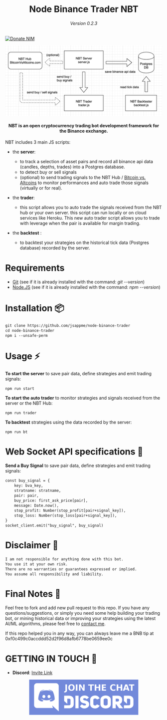 <h1 align="center">Node Binance Trader NBT</h1>

<h6 align="center">Version 0.2.3</h6>

[![Donate NIM](https://www.nimiq.com/accept-donations/img/donationBtnImg/light-blue-small.svg)](https://safe.nimiq.com/#_request/NQ19KM8LP7SGUMFBNHSL4MV4D8M2ULBS4JSF_)

<img src="nbt_diagram.png">

<h4 align="center">NBT is an open cryptocurrency trading bot development framework for the Binance exchange.</h4>

NBT includes 3 main JS scripts:

* the **server**:

  * to track a selection of asset pairs and record all binance api data (candles, depths, trades) into a Postgres database.
  * to detect buy or sell signals
  * (optional) to send trading signals to the NBT Hub / [Bitcoin vs. Altcoins](https://bitcoinvsaltcoins.com) to monitor performances and auto trade those signals (virtually or for real).

* the **trader**:

  * this script allows you to auto trade the signals received from the NBT hub or your own server. this script can run locally or on cloud services like Heroku. This new auto trader script allows you to trade with leverage when the pair is available for margin trading.

* the **backtest** :

  * to backtest your strategies on the historical tick data (Postgres database) recorded by the server.

# Requirements

* [Git](https://git-scm.com/download/) (see if it is already installed with the command: *git --version*)
* [Node.JS](http://nodejs.org) (see if it is already installed with the command: *npm --version*)

# Installation 📦

```
git clone https://github.com/jsappme/node-binance-trader
cd node-binance-trader
npm i --unsafe-perm
```

# Usage ⚡️


**To start the server** to save pair data, define strategies and emit trading signals:
```
npm run start
```

**To start the auto trader** to monitor strategies and signals received from the server or the NBT Hub:
```
npm run trader
```

**To backtest** strategies using the data recorded by the server:
```
npm run bt
```

# Web Socket API specifications 📡


**Send a Buy Signal** to save pair data, define strategies and emit trading signals:
```
const buy_signal = {
    key: bva_key,
    stratname: stratname,
    pair: pair, 
    buy_price: first_ask_price[pair],
    message: Date.now(),
    stop_profit: Number(stop_profit[pair+signal_key]),
    stop_loss: Number(stop_loss[pair+signal_key]),
}
socket_client.emit("buy_signal", buy_signal)
```

# Disclaimer 📖

```
I am not responsible for anything done with this bot.
You use it at your own risk.
There are no warranties or guarantees expressed or implied.
You assume all responsibility and liability.
```

# Final Notes 🙏

Feel free to fork and add new pull request to this repo.
If you have any questions/suggestions, or simply you need some help building your trading bot, or mining historical data or improving your strategies using the latest AI/ML algorithms, please feel free to <a href="mailto:herve76@gmail.com" target="_blank">contact me</a>.

If this repo helped you in any way, you can always leave me a BNB tip at 0xf0c499c0accddd52d2f96d8afb6778be0659ee0c

# GETTING IN TOUCH 💬

* **Discord**: [Invite Link](https://discord.gg/4EQrEgj)

<p align="center">
  <a href="https://discord.gg/4EQrEgj"><img alt="Discord chat" src="Discord_button.png" /></a>
</p>
